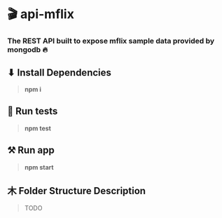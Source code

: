 # 🎬 api-mflix 
### The REST API built to expose mflix sample data provided by mongodb 🔥
## ⬇ Install Dependencies 
> **npm i**

## 🎯 Run tests 
> **npm test** 

## ⚒️ Run app 
> **npm start** 

## ⽊ Folder Structure Description 
> TODO
